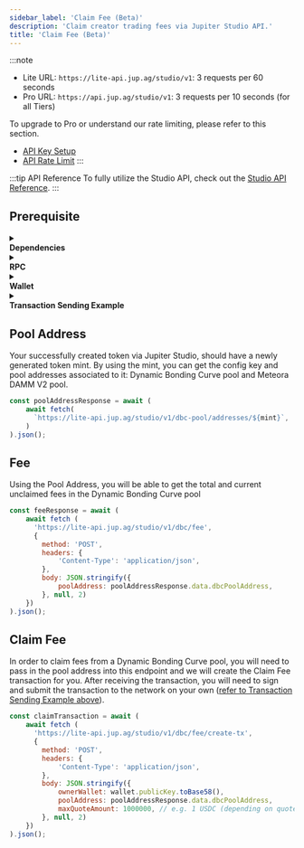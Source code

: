 ```yaml
---
sidebar_label: 'Claim Fee (Beta)'
description: 'Claim creator trading fees via Jupiter Studio API.'
title: 'Claim Fee (Beta)'
---
```


<head>
    <title>Claim Fee (Beta)</title>
    <meta name='twitter:card' content='summary' />
</head>

:::note
- Lite URL: `https://lite-api.jup.ag/studio/v1`: 3 requests per 60 seconds
- Pro URL: `https://api.jup.ag/studio/v1`: 3 requests per 10 seconds (for all Tiers)

To upgrade to Pro or understand our rate limiting, please refer to this section.
- [API Key Setup](/docs/api-setup)
- [API Rate Limit](/docs/api-rate-limit)
:::

:::tip API Reference
To fully utilize the Studio API, check out the [Studio API Reference](/docs/api/studio-api).
:::

## Prerequisite

<details>
    <summary>
        <div>
            <div>
                <b>Dependencies</b>
            </div>
        </div>
    </summary>

```bash
npm install @solana/web3.js@1 # Using v1 of web3.js instead of v2
npm install dotenv # If required for wallet setup
```
</details>

<details>
    <summary>
        <div>
            <div>
                <b>RPC</b>
            </div>
        </div>
    </summary>

**Set up RPC**

:::note
Solana provides a [default RPC endpoint](https://solana.com/docs/core/clusters). However, as your application grows, we recommend you to always use your own or provision a 3rd party provider’s RPC endpoint such as [Helius](https://helius.dev/) or [Triton](https://triton.one/).
:::

```jsx
import { Connection } from '@solana/web3.js';
const connection = new Connection('https://api.mainnet-beta.solana.com');
```
</details>

<details>
    <summary>
        <div>
            <div>
                <b>Wallet</b>
            </div>
        </div>
    </summary>

**Set up Development Wallet**

:::note
- You can paste in your private key for testing purposes but this is not recommended for production applications.
- If you want to store your private key in the project directly, you can do it via a `.env` file.
:::

To set up a development wallet via `.env` file, you can use the following script.

```jsx
// index.js
import { Keypair } from '@solana/web3.js';
import dotenv from 'dotenv';
require('dotenv').config();

const wallet = Keypair.fromSecretKey(bs58.decode(process.env.PRIVATE_KEY || ''));
```

```bash
# .env
PRIVATE_KEY=''
```

To set up a development wallet via a wallet generated via [Solana CLI](https://solana.com/docs/intro/installation#solana-cli-basics), you can use the following script.

```jsx
import { Keypair } from '@solana/web3.js';
import fs from 'fs';

const privateKeyArray = JSON.parse(fs.readFileSync('/Path/To/.config/solana/id.json', 'utf8').trim());
const wallet = Keypair.fromSecretKey(new Uint8Array(privateKeyArray));
```
</details>

<details>
    <summary>
        <div>
            <div>
                <b>Transaction Sending Example</b>
            </div>
        </div>
    </summary>

```jsx
transaction.sign([wallet]);
const transactionBinary = transaction.serialize();
console.log(transactionBinary);
console.log(transactionBinary.length);
const blockhashInfo = await connection.getLatestBlockhashAndContext({ commitment: 'finalized' });

const signature = await connection.sendRawTransaction(transactionBinary, {
  maxRetries: 0,
  skipPreflight: true,
});

console.log(`Transaction sent: https://solscan.io/tx/${signature}`);
  
try {
  const confirmation = await connection.confirmTransaction({
    signature,
    blockhash: blockhashInfo.value.blockhash,
    lastValidBlockHeight: blockhashInfo.value.lastValidBlockHeight,
  }, 'confirmed');

  if (confirmation.value.err) {
    console.error(`Transaction failed: ${JSON.stringify(confirmation.value.err)}`);
    console.log(`Examine the failed transaction: https://solscan.io/tx/${signature}`);
  } else {
    console.log(`Transaction successful: https://solscan.io/tx/${signature}`);
  }
} catch (error) {
  console.error(`Error confirming transaction: ${error}`);
  console.log(`Examine the transaction status: https://solscan.io/tx/${signature}`);
};
```
</details>

## Pool Address

Your successfully created token via Jupiter Studio, should have a newly generated token mint. By using the mint, you can get the config key and pool addresses associated to it: Dynamic Bonding Curve pool and Meteora DAMM V2 pool.

```jsx
const poolAddressResponse = await (
    await fetch(
      `https://lite-api.jup.ag/studio/v1/dbc-pool/addresses/${mint}`,
    )
).json();
```

## Fee

Using the Pool Address, you will be able to get the total and current unclaimed fees in the Dynamic Bonding Curve pool

```jsx
const feeResponse = await (
    await fetch (
      'https://lite-api.jup.ag/studio/v1/dbc/fee', 
      {
        method: 'POST',
        headers: {
            'Content-Type': 'application/json',
        },
        body: JSON.stringify({
            poolAddress: poolAddressResponse.data.dbcPoolAddress,
        }, null, 2)
    })
).json();
```

## Claim Fee

In order to claim fees from a Dynamic Bonding Curve pool, you will need to pass in the pool address into this endpoint and we will create the Claim Fee transaction for you. After receiving the transaction, you will need to sign and submit the transaction to the network on your own ([refer to Transaction Sending Example above](#prerequisite)).

```jsx
const claimTransaction = await (
    await fetch (
      'https://lite-api.jup.ag/studio/v1/dbc/fee/create-tx', 
      {
        method: 'POST',
        headers: {
            'Content-Type': 'application/json',
        },
        body: JSON.stringify({
            ownerWallet: wallet.publicKey.toBase58(),
            poolAddress: poolAddressResponse.data.dbcPoolAddress,
            maxQuoteAmount: 1000000, // e.g. 1 USDC (depending on quote mint and decimals)
        }, null, 2)
    })
).json();
```
